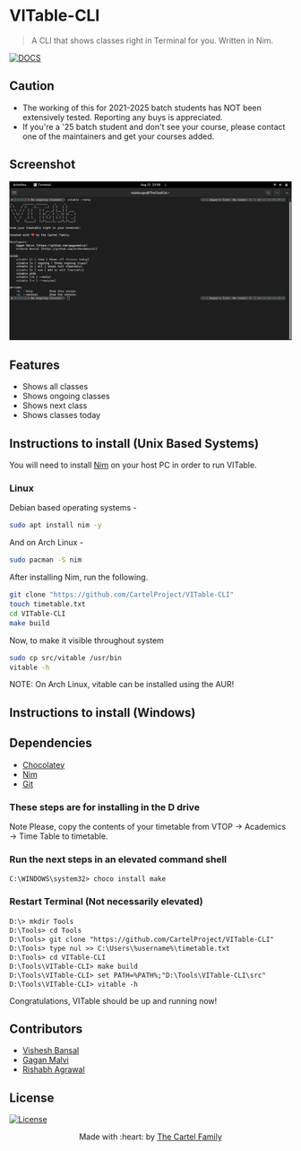 # VITable-CLI

> A CLI that shows classes right in Terminal for you. Written in Nim.

[![DOCS](https://img.shields.io/badge/Documentation-see%20docs-green?style=flat-square&logo=appveyor)](https://vit-timetableapi.herokuapp.com/docs)

## Caution

- The working of this for 2021-2025 batch students has NOT been extensively tested. Reporting any buys is appreciated.
- If you're a '25 batch student and don't see your course, please contact one of the maintainers and get your courses added.

## Screenshot

![VITable](/assets/vitable.png)

## Features

- Shows all classes
- Shows ongoing classes
- Shows next class
- Shows classes today

## Instructions to install (Unix Based Systems)

You will need to install [Nim](https://nim-lang.org) on your host PC in order to run VITable.

### Linux

Debian based operating systems -

```sh
sudo apt install nim -y
```

And on Arch Linux -

```sh
sudo pacman -S nim
```

After installing Nim, run the following.

```sh
git clone "https://github.com/CartelProject/VITable-CLI"
touch timetable.txt
cd VITable-CLI
make build
```

Now, to make it visible throughout system

```sh
sudo cp src/vitable /usr/bin
vitable -h
```

NOTE: On Arch Linux, vitable can be installed using the AUR!

## Instructions to install (Windows)

## Dependencies

- [Chocolatey](https://chocolatey.org/install)
- [Nim](https://nim-lang.org)
- [Git](https://git-scm.com/download/win)

### These steps are for installing in the D drive

Note Please, copy the contents of your timetable from VTOP -> Academics -> Time Table to timetable.

### Run the next steps in an elevated command shell

```psh
C:\WINDOWS\system32> choco install make
```

### Restart Terminal (Not necessarily elevated)

```psh
D:\> mkdir Tools
D:\Tools> cd Tools
D:\Tools> git clone "https://github.com/CartelProject/VITable-CLI"
D:\Tools> type nul >> C:\Users\%username%\timetable.txt
D:\Tools> cd VITable-CLI
D:\Tools\VITable-CLI> make build
D:\Tools\VITable-CLI> set PATH=%PATH%;"D:\Tools\VITable-CLI\src"
D:\Tools\VITable-CLI> vitable -h
```

Congratulations, VITable should be up and running now!

## Contributors

- <a href="https://github.com/VisheshBansal">Vishesh Bansal</a>
- <a href="https://github.com/gaganmalvi">Gagan Malvi</a>
- <a href="https://github.com/saintwithataint">Rishabh Agrawal</a>

## License

[![License](http://img.shields.io/:license-mit-blue.svg?style=flat-square)](http://badges.mit-license.org)

<p align="center">
 Made with :heart: by <a href="https://github.com/CartelProject" target="_blank">The Cartel Family</a>
</p>
